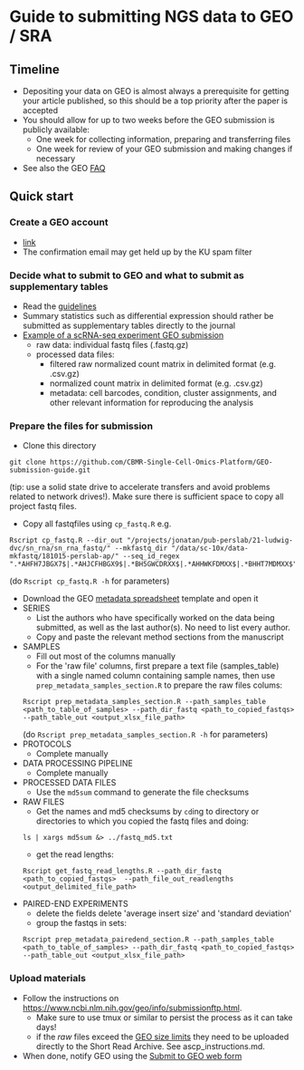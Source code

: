 # Guide to submitting NGS data to GEO / SRA

## Timeline
* Depositing your data on GEO is almost always a prerequisite for getting your article published, so this should be a top priority after the paper is accepted
* You should allow for up to two weeks before the GEO submission is publicly available:
  * One week for collecting information, preparing and transferring files
  * One week for review of your GEO submission and making changes if necessary
* See also the GEO [FAQ](https://www.ncbi.nlm.nih.gov/geo/info/faq.html#whenaccessions)

## Quick start
### Create a GEO account
  * [link](https://www.ncbi.nlm.nih.gov/account/register/?back_url=/geo/submitter/) 
  * The confirmation email may get held up by the KU spam filter 
### Decide what to submit to GEO and what to submit as supplementary tables
  * Read the [guidelines](https://www.ncbi.nlm.nih.gov/geo/info/seq.html)
  * Summary statistics such as differential expression should rather be submitted as supplementary tables directly to the journal  
  * [Example of a scRNA-seq experiment GEO submission](https://www.ncbi.nlm.nih.gov/geo/query/acc.cgi?acc=GSE130710)
    * raw data: individual fastq files (.fastq.gz)
    * processed data files: 
       * filtered raw normalized count matrix in delimited format (e.g. .csv.gz)
       * normalized count matrix in delimited format (e.g. .csv.gz)
       * metadata: cell barcodes, condition, cluster assignments, and other relevant information for reproducing the analysis
  
### Prepare the files for submission
  
  * Clone this directory 
  ``` 
  git clone https://github.com/CBMR-Single-Cell-Omics-Platform/GEO-submission-guide.git
  
  ```
  (tip: use a solid state drive to accelerate transfers and avoid problems related to network drives!). Make sure there is sufficient space to copy all project fastq files.   
  
  * Copy all fastqfiles using `cp_fastq.R` e.g.
  ```
  Rscript cp_fastq.R --dir_out "/projects/jonatan/pub-perslab/21-ludwig-dvc/sn_rna/sn_rna_fastq/" --mkfastq_dir "/data/sc-10x/data-mkfastq/181015-perslab-ap/" --seq_id_regex ".*AHFH7JBGX7$|.*AHJCFHBGX9$|.*BH5GWCDRXX$|.*AHHWKFDMXX$|.*BHHT7MDMXX$"
  ```
  (do `Rscript cp_fastq.R -h` for parameters) 
  
  * Download the GEO [metadata spreadsheet](https://www.ncbi.nlm.nih.gov/geo/info/examples/seq_template_v2.1.xls) template and open it
  * SERIES
    * List the authors who have specifically worked on the data being submitted, as well as the last author(s). No need to list every author.
    * Copy and paste the relevant method sections from the manuscript   
  * SAMPLES
    * Fill out most of the columns manually
    * For the 'raw file' columns, first prepare a text file (samples_table) with a single named column containing sample names, then use `prep_metadata_samples_section.R` to prepare the raw files colums:
    ```
    Rscript prep_metadata_samples_section.R --path_samples_table <path_to_table_of_samples> --path_dir_fastq <path_to_copied_fastqs> --path_table_out <output_xlsx_file_path>
    ```
    (do `Rscript prep_metadata_samples_section.R -h` for parameters) 
  * PROTOCOLS
    * Complete manually
  * DATA PROCESSING PIPELINE
    * Complete manually
  * PROCESSED DATA FILES
    * Use the `md5sum` command to generate the file checksums
  * RAW FILES
    * Get the names and md5 checksums by `cd`ing to directory or directories to which you copied the fastq files and doing:
    ```
    ls | xargs md5sum &> ../fastq_md5.txt
    ```
    * get the read lengths:
    ```
    Rscript get_fastq_read_lengths.R --path_dir_fastq <path_to_copied_fastqs>  --path_file_out_readlengths <output_delimited_file_path>
    ```
  * PAIRED-END EXPERIMENTS
    * delete the fields delete 'average insert size' and 'standard deviation'
    * group the fastqs in sets:
    ```
    Rscript prep_metadata_pairedend_section.R --path_samples_table <path_to_table_of_samples> --path_dir_fastq <path_to_copied_fastqs> --path_table_out <output_xlsx_file_path>
    ```
      
### Upload materials
  * Follow the instructions on https://www.ncbi.nlm.nih.gov/geo/info/submissionftp.html. 
    * Make sure to use tmux or similar to persist the process as it can take days! 
    * if the _raw_ files exceed the [GEO size limits]() they need to be uploaded directly to the Short Read Archive. See ascp_instructions.md.
  * When done, notify GEO using the [Submit to GEO web form](https://submit.ncbi.nlm.nih.gov/geo/submission/)


